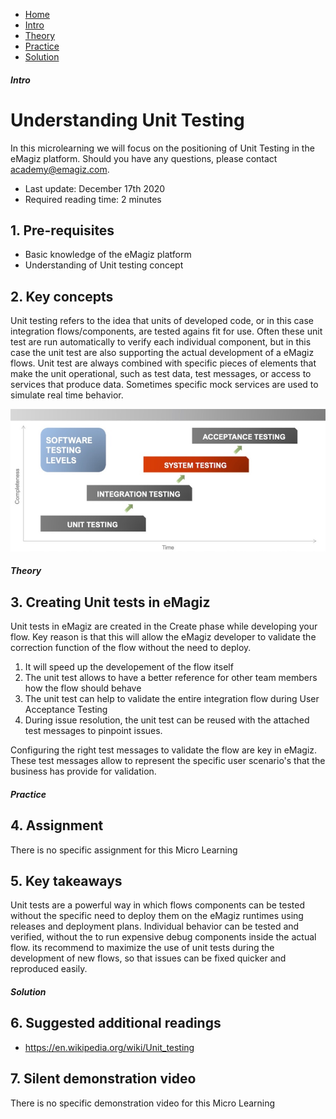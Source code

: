 <div class="ez-academy">
	<div class="ez-academy__body">
		<main class="micro-learning">
		<ul class="doc-nav">
			<li class="doc-nav__item"><a href="../../docs/microlearning/crashcourse-platform-index" class="doc-nav__link">Home</a></li>
			<li class="doc-nav__item"><a href="#intro" class="doc-nav__link">Intro</a></li>
			<li class="doc-nav__item"><a href="#theory" class="doc-nav__link">Theory</a></li>
			<li class="doc-nav__item"><a href="#practice" class="doc-nav__link">Practice</a></li>
			<li class="doc-nav__item"><a href="#solution" class="doc-nav__link">Solution</a></li>
		</ul>

<div class="doc">

##### Intro

# Understanding Unit Testing

In this microlearning we will focus on the positioning of Unit Testing in the eMagiz platform. Should you have any questions, please contact academy@emagiz.com.

- Last update: December 17th 2020
- Required reading time: 2 minutes

## 1. Pre-requisites
- Basic knowledge of the eMagiz platform
- Understanding of Unit testing concept


## 2. Key concepts
Unit testing refers to the idea that units of developed code, or in this case integration flows/components, are tested agains fit for use. Often these unit test are run automatically to verify each individual component, but in this case the unit test are also supporting the actual development of a eMagiz flows. Unit test are always combined with specific pieces of elements that make the unit operational, such as test data, test messages, or access to services that produce data. Sometimes specific mock services are used to simulate real time behavior.

<p align="center"><img src="../../img/microlearning/crashcourse-platform-deploy--understanding-unittesting-pict1.png"></p>

##### Theory

## 3. Creating Unit tests in eMagiz

Unit tests in eMagiz are created in the Create phase while developing your flow. Key reason is that this will allow the eMagiz developer to validate the correction function of the flow without the need to deploy. 

1. It will speed up the developement of the flow itself
2. The unit test allows to have a better reference for other team members how the flow should behave
3. The unit test can help to validate the entire integration flow during User Acceptance Testing
4. During issue resolution, the unit test can be reused with the attached test messages to pinpoint issues.

Configuring the right test messages to validate the flow are key in eMagiz. These test messages allow to represent the specific user scenario's that the business has provide for validation.

##### Practice

## 4. Assignment

There is no specific assignment for this Micro Learning

## 5. Key takeaways

Unit tests are a powerful way in which flows components can be tested without the specific need to deploy them on the eMagiz runtimes using releases and deployment plans. Individual behavior can be tested and verified, without the to run expensive debug components inside the actual flow. its recommend to maximize the use of unit tests during the development of new flows, so that issues can be fixed quicker and reproduced easily.

##### Solution

## 6. Suggested additional readings

- https://en.wikipedia.org/wiki/Unit_testing


## 7. Silent demonstration video

There is no specific demonstration video for this Micro Learning

</div>
</main>
</div>
</div>
